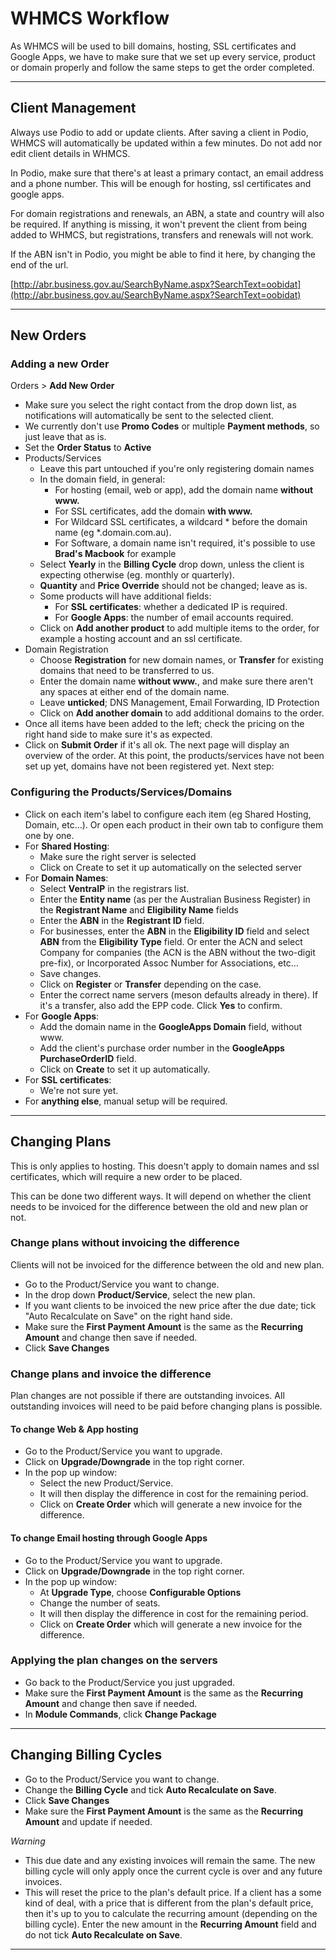 # WHMCS Workflow

As WHMCS will be used to bill domains, hosting, SSL certificates and Google Apps, we have to make sure that we set up every service, product or domain properly and follow the same steps to get the order completed. 

---

## Client Management

Always use Podio to add or update clients. After saving a client in Podio, WHMCS will automatically be updated within a few minutes. 
Do not add nor edit client details in WHMCS. 

In Podio, make sure that there's at least a primary contact, an email address and a phone number. 
This will be enough for hosting, ssl certificates and google apps. 

For domain registrations and renewals, an ABN, a state and country will also be required. 
If anything is missing, it won't prevent the client from being added to WHMCS, but registrations, transfers and renewals will not work.

If the ABN isn't in Podio, you might be able to find it here, by changing the end of the url. 

[http://abr.business.gov.au/SearchByName.aspx?SearchText=oobidat](http://abr.business.gov.au/SearchByName.aspx?SearchText=oobidat)

---

## New Orders

### Adding a new Order

Orders > **Add New Order**

- Make sure you select the right contact from the drop down list, as notifications will automatically be sent to the selected client.  
- We currently don't use **Promo Codes** or multiple **Payment methods**, so just leave that as is. 
- Set the **Order Status** to **Active**
- Products/Services
    - Leave this part untouched if you're only registering domain names
    - In the domain field, in general: 
        - For hosting (email, web or app), add the domain name **without www.**
        - For SSL certificates, add the domain **with www.**
        - For Wildcard SSL certificates, a wildcard * before the domain name (eg *.domain.com.au).
        - For Software, a domain name isn't required, it's possible to use **Brad's Macbook** for example
    - Select **Yearly** in the **Billing Cycle** drop down, unless the client is expecting otherwise (eg. monthly or quarterly).
    - **Quantity** and **Price Override** should not be changed; leave as is. 
    - Some products will have additional fields: 
        - For **SSL certificates**: whether a dedicated IP is required.
        - For **Google Apps**: the number of email accounts required.
    - Click on **Add another product** to add multiple items to the order, for example a hosting account and an ssl certificate. 
- Domain Registration
    - Choose **Registration** for new domain names, or **Transfer** for existing domains that need to be transferred to us. 
    - Enter the domain name **without www.**, and make sure there aren't any spaces at either end of the domain name. 
    - Leave **unticked**; DNS Management, Email Forwarding, ID Protection
    - Click on **Add another domain** to add additional domains to the order.
- Once all items have been added to the left; check the pricing on the right hand side to make sure it's as expected.
- Click on **Submit Order** if it's all ok. The next page will display an overview of the order. At this point, the products/services have not been set up yet, domains have not been registered yet. Next step: 

### Configuring the Products/Services/Domains

- Click on each item's label to configure each item (eg Shared Hosting, Domain, etc...). Or open each product in their own tab to configure them one by one.
- For **Shared Hosting**: 
    - Make sure the right server is selected
    - Click on Create to set it up automatically on the selected server
- For **Domain Names**:
    - Select **VentraIP** in the registrars list. 
    - Enter the **Entity name** (as per the Australian Business Register) in the **Registrant Name** and **Eligibility Name** fields
    - Enter the **ABN** in the **Registrant ID** field.
    - For businesses, enter the **ABN** in the **Eligibility ID** field and select **ABN** from the **Eligibility Type** field. Or enter the ACN and select Company for companies (the ACN is the ABN without the two-digit pre-fix), or Incorporated Assoc Number for Associations, etc...
    - Save changes.
    - Click on **Register** or **Transfer** depending on the case.
    - Enter the correct name servers (meson defaults already in there). If it's a transfer, also add the EPP code. Click **Yes** to confirm.
- For **Google Apps**:
    - Add the domain name in the **GoogleApps Domain** field, without www.
    - Add the client's purchase order number in the **GoogleApps PurchaseOrderID** field. 
    - Click on **Create** to set it up automatically.
- For **SSL certificates**:
    - We're not sure yet. 
- For **anything else**, manual setup will be required.

---

## Changing Plans

This is only applies to hosting. 
This doesn't apply to domain names and ssl certificates, which will require a new order to be placed. 

This can be done two different ways. 
It will depend on whether the client needs to be invoiced for the difference between the old and new plan or not.

###  Change plans without invoicing the difference

Clients will not be invoiced for the difference between the old and new plan. 

- Go to the Product/Service you want to change.
- In the drop down **Product/Service**, select the new plan.
- If you want clients to be invoiced the new price after the due date;
tick "Auto Recalculate on Save" on the right hand side.
- Make sure the **First Payment Amount** is the same as the **Recurring Amount** and change then save if needed. 
- Click **Save Changes**

###  Change plans and invoice the difference

Plan changes are not possible if there are outstanding invoices.
All outstanding invoices will need to be paid before changing plans is possible.

#### To change Web & App hosting

- Go to the Product/Service you want to upgrade. 
- Click on **Upgrade/Downgrade** in the top right corner. 
- In the pop up window: 
    - Select the new Product/Service.
    - It will then display the difference in cost for the remaining period. 
    - Click on **Create Order** which will generate a new invoice for the difference. 

#### To change Email hosting through Google Apps

- Go to the Product/Service you want to upgrade. 
- Click on **Upgrade/Downgrade** in the top right corner.
- In the pop up window:  
    - At **Upgrade Type**, choose **Configurable Options**
    - Change the number of seats.
    - It will then display the difference in cost for the remaining period. 
    - Click on **Create Order** which will generate a new invoice for the difference. 

### Applying the plan changes on the servers

- Go back to the Product/Service you just upgraded.
- Make sure the **First Payment Amount** is the same as the **Recurring Amount** and change then save if needed. 
- In **Module Commands**, click **Change Package**

---

## Changing Billing Cycles

- Go to the Product/Service you want to change. 
- Change the **Billing Cycle** and tick **Auto Recalculate on Save**.
- Click **Save Changes**
- Make sure the **First Payment Amount** is the same as the **Recurring Amount** and update if needed. 

*Warning*

- This due date and any existing invoices will remain the same. The new billing cycle will only apply once the current cycle is over and any future invoices. 
- This will reset the price to the plan's default price. 
If a client has a some kind of deal, with a price that is different from the plan's
default price, then it's up to you to calculate the recurring amount (depending on the billing cycle). 
Enter the new amount in the **Recurring Amount** field and do not tick **Auto Recalculate on Save**.

---